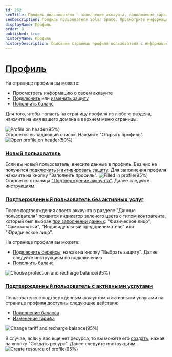 ```yaml
---
id: 262
seoTitle: Профиль пользователя — заполнение аккаунта, подключение тарифа и пополнение баланса
seoDescription: Профиль пользователя Solar Space. Просмотрите информацию об аккаунте, подключите защиту, измените тариф или пополните баланс
displayName: Профиль
order: 8
published: true
historyName: Профиль
historyDescription: Описание страницы профиля пользователя с информацией об аккаунте
---
```


# [Профиль](profile)

На странице профиля вы можете:
- Просмотреть информацию о своем аккаунте
- [Подключить]([208]) или [изменить защиту]([258])
- [Пополнить баланс]([263])

Для того, чтобы попасть на страницу профиля из любого раздела, нажмите на имя вашего домена в верхнем меню страницы.


![Profile on header(95%)](https://img.solarspace.pro/docs/profile-on-header.jpg "Имя домена профиля в верхнем меню")  
Откроется выпадающий список.
Нажмите "Открыть профиль".
![Open profile on header(50%)](https://img.solarspace.pro/docs/open-profile-on-header.jpg "Открыть профиль в верхнем меню") 

### [Новый пользователь](new-user)

Если вы новый пользователь, внесите данные в профиль. Без них не получится [подключить и активировать защиту]([208]).
Для заполнения профиля нажмите на кнопку "Заполнить профиль".
![Filled in profile(95%)](https://img.solarspace.pro/docs/filled-in-profile.jpg "Заполнение профиля")
Откроется страница ["Подтверждение аккаунта"]([243]). Далее следуйте инструкциям.

### [Подтвержденный пользователь без активных услуг](verified-user-without-active-services)

После подтверждения своего аккаунта в разделе "Данные пользователя" появится индикатор зеленого цвета с типом контрагента, который был выбран [при заполнении данных]([243]): "Физическое лицо", "Самозанятый", "Индивидуальный предприниматель" или "Юридическое лицо".

На странице профиля вы можете:
- [Подключить сервисы]([208]), нажав на кнопку "Выбрать защиту". Далее следуйте инструкциям по подключению
- [Пополнить баланс]([263])

![Choose protection and recharge balance(95%)](https://img.solarspace.pro/docs/choose-protection-and-recharge-balance.jpg "Выбор защиты и пополнение баланса") 

### [Подтвержденный пользователь с активными услугами](verified-user-with-active-services)

Пользователю с подтвержденным аккаунтом и активными услугами на странице профиля доступны следующие действия:
- [Пополнение баланса]([263])
- [Изменение тарифа]([258])

![Change tariff and recharge balance(95%)](https://img.solarspace.pro/docs/change-tariff-and-recharge-balance.jpg "Изменение тарифа и пополнение баланса")

В случае, если у вас еще нет ресурса, то вы можете его [создать]([205]), нажав на кнопку "Создать ресурс". Далее следуйте инструкциям. 
![Create resource of profile(95%)](https://img.solarspace.pro/docs/create-resource-of-profile.jpg "Создание ресурса на странице профиля")
